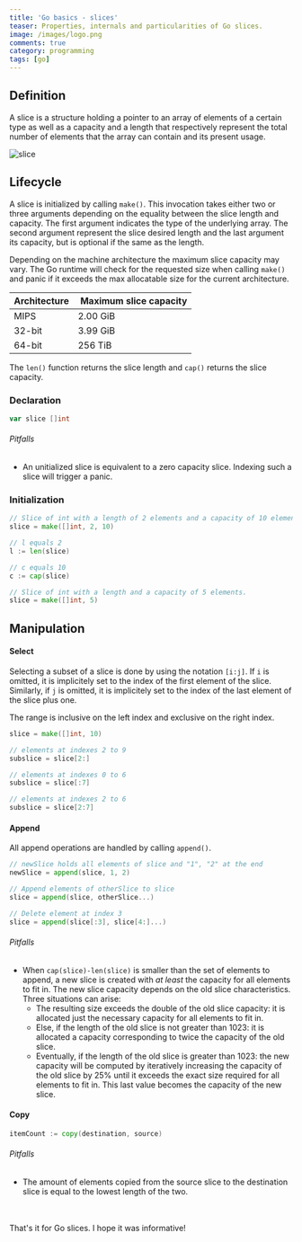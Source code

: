 ```yaml
---
title: 'Go basics - slices'
teaser: Properties, internals and particularities of Go slices.
image: /images/logo.png
comments: true
category: programming
tags: [go]
---
```


## Definition

A slice is a structure holding a pointer to an array of elements of a certain type as well as a capacity and a length that respectively represent the total number of elements that the array can contain and its present usage.

<div class="image-container">
  <image src="/images/slice.png" alt="slice"/>
</div>

## Lifecycle

A slice is initialized by calling `make()`. This invocation takes either two
or three arguments depending on the equality between the slice length and
capacity. The first argument indicates the type of the underlying array. The
second argument represent the slice desired length and the last argument its
capacity, but is optional if the same as the length.

Depending on the machine architecture the maximum slice capacity may vary. The Go runtime will check for the requested size when calling `make()` and panic if it exceeds the max allocatable size for the current architecture.

| Architecture |  Maximum slice capacity |
| ------------ | ----------------------- |
| MIPS         | 2.00 GiB                |
| 32-bit       | 3.99 GiB                |
| 64-bit       | 256 TiB                 |

The `len()` function returns the slice length and `cap()` returns the slice capacity.

### Declaration

```go
var slice []int
```

###### Pitfalls

- An unitialized slice is equivalent to a zero capacity slice. Indexing such a slice will trigger a panic.

### Initialization

```go
// Slice of int with a length of 2 elements and a capacity of 10 elements.
slice = make([]int, 2, 10)

// l equals 2
l := len(slice)

// c equals 10
c := cap(slice)

// Slice of int with a length and a capacity of 5 elements.
slice = make([]int, 5)
```

## Manipulation

#### Select

Selecting a subset of a slice is done by using the notation `[i:j]`. If `i` is
omitted, it is implicitely set to the index of the first element of the
slice. Similarly, if `j` is omitted, it is implicitely set to the index
of the last element of the slice plus one.

The range is inclusive on the left index and exclusive on the right index.

```go
slice = make([]int, 10)

// elements at indexes 2 to 9
subslice = slice[2:]

// elements at indexes 0 to 6
subslice = slice[:7]

// elements at indexes 2 to 6
subslice = slice[2:7]
```

#### Append

All append operations are handled by calling `append()`.

```go
// newSlice holds all elements of slice and "1", "2" at the end
newSlice = append(slice, 1, 2)

// Append elements of otherSlice to slice
slice = append(slice, otherSlice...)

// Delete element at index 3
slice = append(slice[:3], slice[4:]...)
```

###### Pitfalls

- When `cap(slice)-len(slice)` is smaller than the set of elements to append,
  a new slice is created with _at least_ the capacity for all elements to fit
  in. The new slice capacity depends on the old slice characteristics. Three
  situations can arise:
  - The resulting size exceeds the double of the old slice capacity: it is allocated just the necessary capacity for all elements to fit in.
  - Else, if the length of the old slice is not greater than 1023: it is allocated a capacity corresponding to twice the capacity of the old slice.
  - Eventually, if the length of the old slice is greater than 1023: the new capacity will be computed by iteratively increasing the capacity of the old slice by 25% until it exceeds the exact size required for all elements to fit in. This last value becomes the capacity of the new slice.

#### Copy

```go
itemCount := copy(destination, source)
```

###### Pitfalls

- The amount of elements copied from the source slice to the destination slice is equal to the lowest length of the two.

<br/>
<br/>
That's it for Go slices. I hope it was informative!
